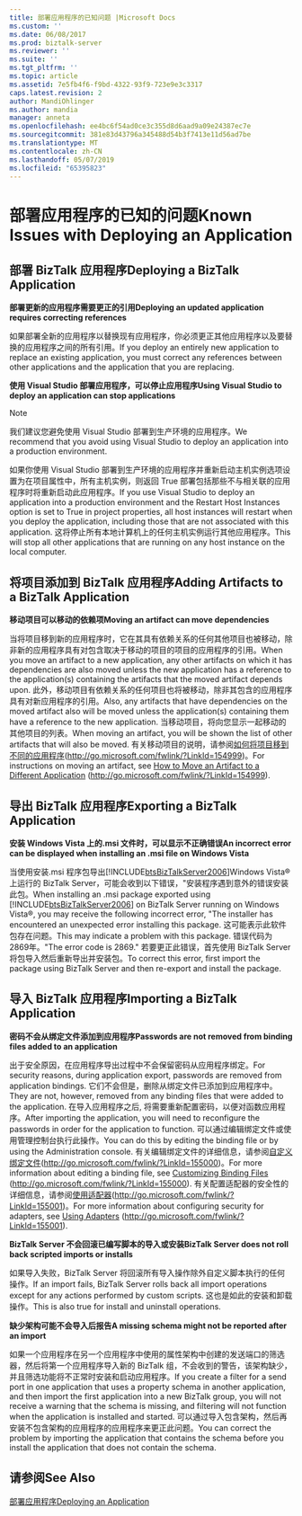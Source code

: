 ```yaml
---
title: 部署应用程序的已知问题 |Microsoft Docs
ms.custom: ''
ms.date: 06/08/2017
ms.prod: biztalk-server
ms.reviewer: ''
ms.suite: ''
ms.tgt_pltfrm: ''
ms.topic: article
ms.assetid: 7e5fb4f6-f9bd-4322-93f9-723e9e3c3317
caps.latest.revision: 2
author: MandiOhlinger
ms.author: mandia
manager: anneta
ms.openlocfilehash: ee4bc6f54ad0ce3c355d8d6aad9a09e24387ec7e
ms.sourcegitcommit: 381e83d43796a345488d54b3f7413e11d56ad7be
ms.translationtype: MT
ms.contentlocale: zh-CN
ms.lasthandoff: 05/07/2019
ms.locfileid: "65395823"
---
```

# <a name="known-issues-with-deploying-an-application"></a><span data-ttu-id="86d71-102">部署应用程序的已知的问题</span><span class="sxs-lookup"><span data-stu-id="86d71-102">Known Issues with Deploying an Application</span></span>
## <a name="deploying-a-biztalk-application"></a><span data-ttu-id="86d71-103">部署 BizTalk 应用程序</span><span class="sxs-lookup"><span data-stu-id="86d71-103">Deploying a BizTalk Application</span></span>  
 <span data-ttu-id="86d71-104">**部署更新的应用程序需要更正的引用**</span><span class="sxs-lookup"><span data-stu-id="86d71-104">**Deploying an updated application requires correcting references**</span></span>  
  
 <span data-ttu-id="86d71-105">如果部署全新的应用程序以替换现有应用程序，你必须更正其他应用程序以及要替换的应用程序之间的所有引用。</span><span class="sxs-lookup"><span data-stu-id="86d71-105">If you deploy an entirely new application to replace an existing application, you must correct any references between other applications and the application that you are replacing.</span></span>  
  
 <span data-ttu-id="86d71-106">**使用 Visual Studio 部署应用程序，可以停止应用程序**</span><span class="sxs-lookup"><span data-stu-id="86d71-106">**Using Visual Studio to deploy an application can stop applications**</span></span>  
  
> [!NOTE]  
>  <span data-ttu-id="86d71-107">我们建议您避免使用 Visual Studio 部署到生产环境的应用程序。</span><span class="sxs-lookup"><span data-stu-id="86d71-107">We recommend that you avoid using Visual Studio to deploy an application into a production environment.</span></span>  
  
 <span data-ttu-id="86d71-108">如果你使用 Visual Studio 部署到生产环境的应用程序并重新启动主机实例选项设置为在项目属性中，所有主机实例，则返回 True 部署包括那些不与相关联的应用程序时将重新启动此应用程序。</span><span class="sxs-lookup"><span data-stu-id="86d71-108">If you use Visual Studio to deploy an application into a production environment and the Restart Host Instances option is set to True in project properties, all host instances will restart when you deploy the application, including those that are not associated with this application.</span></span> <span data-ttu-id="86d71-109">这将停止所有本地计算机上的任何主机实例运行其他应用程序。</span><span class="sxs-lookup"><span data-stu-id="86d71-109">This will stop all other applications that are running on any host instance on the local computer.</span></span>  
  
## <a name="adding-artifacts-to-a-biztalk-application"></a><span data-ttu-id="86d71-110">将项目添加到 BizTalk 应用程序</span><span class="sxs-lookup"><span data-stu-id="86d71-110">Adding Artifacts to a BizTalk Application</span></span>  
 <span data-ttu-id="86d71-111">**移动项目可以移动的依赖项**</span><span class="sxs-lookup"><span data-stu-id="86d71-111">**Moving an artifact can move dependencies**</span></span>  
  
 <span data-ttu-id="86d71-112">当将项目移到新的应用程序时，它在其具有依赖关系的任何其他项目也被移动，除非新的应用程序具有对包含取决于移动的项目的项目的应用程序的引用。</span><span class="sxs-lookup"><span data-stu-id="86d71-112">When you move an artifact to a new application, any other artifacts on which it has dependencies are also moved unless the new application has a reference to the application(s) containing the artifacts that the moved artifact depends upon.</span></span> <span data-ttu-id="86d71-113">此外，移动项目有依赖关系的任何项目也将被移动，除非其包含的应用程序具有对新应用程序的引用。</span><span class="sxs-lookup"><span data-stu-id="86d71-113">Also, any artifacts that have dependencies on the moved artifact also will be moved unless the application(s) containing them have a reference to the new application.</span></span> <span data-ttu-id="86d71-114">当移动项目，将向您显示一起移动的其他项目的列表。</span><span class="sxs-lookup"><span data-stu-id="86d71-114">When moving an artifact, you will be shown the list of other artifacts that will also be moved.</span></span> <span data-ttu-id="86d71-115">有关移动项目的说明，请参阅[如何将项目移到不同的应用程序](http://go.microsoft.com/fwlink/?LinkId=154999)(http://go.microsoft.com/fwlink/?LinkId=154999)。</span><span class="sxs-lookup"><span data-stu-id="86d71-115">For instructions on moving an artifact, see [How to Move an Artifact to a Different Application](http://go.microsoft.com/fwlink/?LinkId=154999) (http://go.microsoft.com/fwlink/?LinkId=154999).</span></span>  
  
## <a name="exporting-a-biztalk-application"></a><span data-ttu-id="86d71-116">导出 BizTalk 应用程序</span><span class="sxs-lookup"><span data-stu-id="86d71-116">Exporting a BizTalk Application</span></span>  
 <span data-ttu-id="86d71-117">**安装 Windows Vista 上的.msi 文件时，可以显示不正确错误**</span><span class="sxs-lookup"><span data-stu-id="86d71-117">**An incorrect error can be displayed when installing an .msi file on Windows Vista**</span></span>  
  
 <span data-ttu-id="86d71-118">当使用安装.msi 程序包导出[!INCLUDE[btsBizTalkServer2006](../includes/btsbiztalkserver2006-md.md)]Windows Vista® 上运行的 BizTalk Server，可能会收到以下错误，"安装程序遇到意外的错误安装此包。</span><span class="sxs-lookup"><span data-stu-id="86d71-118">When installing an .msi package exported using [!INCLUDE[btsBizTalkServer2006](../includes/btsbiztalkserver2006-md.md)] on BizTalk Server running on Windows Vista®, you may receive the following incorrect error, "The installer has encountered an unexpected error installing this package.</span></span> <span data-ttu-id="86d71-119">这可能表示此软件包存在问题。</span><span class="sxs-lookup"><span data-stu-id="86d71-119">This may indicate a problem with this package.</span></span> <span data-ttu-id="86d71-120">错误代码为 2869年。"</span><span class="sxs-lookup"><span data-stu-id="86d71-120">The error code is 2869."</span></span> <span data-ttu-id="86d71-121">若要更正此错误，首先使用 BizTalk Server 将包导入然后重新导出并安装包。</span><span class="sxs-lookup"><span data-stu-id="86d71-121">To correct this error, first import the package using BizTalk Server and then re-export and install the package.</span></span>  
  
## <a name="importing-a-biztalk-application"></a><span data-ttu-id="86d71-122">导入 BizTalk 应用程序</span><span class="sxs-lookup"><span data-stu-id="86d71-122">Importing a BizTalk Application</span></span>  
 <span data-ttu-id="86d71-123">**密码不会从绑定文件添加到应用程序**</span><span class="sxs-lookup"><span data-stu-id="86d71-123">**Passwords are not removed from binding files added to an application**</span></span>  
  
 <span data-ttu-id="86d71-124">出于安全原因，在应用程序导出过程中不会保留密码从应用程序绑定。</span><span class="sxs-lookup"><span data-stu-id="86d71-124">For security reasons, during application export, passwords are removed from application bindings.</span></span> <span data-ttu-id="86d71-125">它们不会但是，删除从绑定文件已添加到应用程序中。</span><span class="sxs-lookup"><span data-stu-id="86d71-125">They are not, however, removed from any binding files that were added to the application.</span></span> <span data-ttu-id="86d71-126">在导入应用程序之后, 将需要重新配置密码，以便对函数应用程序。</span><span class="sxs-lookup"><span data-stu-id="86d71-126">After importing the application, you will need to reconfigure the passwords in order for the application to function.</span></span> <span data-ttu-id="86d71-127">可以通过编辑绑定文件或使用管理控制台执行此操作。</span><span class="sxs-lookup"><span data-stu-id="86d71-127">You can do this by editing the binding file or by using the Administration console.</span></span> <span data-ttu-id="86d71-128">有关编辑绑定文件的详细信息，请参阅[自定义绑定文件](http://go.microsoft.com/fwlink/?LinkId=155000)(http://go.microsoft.com/fwlink/?LinkId=155000)。</span><span class="sxs-lookup"><span data-stu-id="86d71-128">For more information about editing a binding file, see [Customizing Binding Files](http://go.microsoft.com/fwlink/?LinkId=155000) (http://go.microsoft.com/fwlink/?LinkId=155000).</span></span> <span data-ttu-id="86d71-129">有关配置适配器的安全性的详细信息，请参阅[使用适配器](http://go.microsoft.com/fwlink/?LinkId=155001)(http://go.microsoft.com/fwlink/?LinkId=155001)。</span><span class="sxs-lookup"><span data-stu-id="86d71-129">For more information about configuring security for adapters, see [Using Adapters](http://go.microsoft.com/fwlink/?LinkId=155001) (http://go.microsoft.com/fwlink/?LinkId=155001).</span></span>  
  
 <span data-ttu-id="86d71-130">**BizTalk Server 不会回滚已编写脚本的导入或安装**</span><span class="sxs-lookup"><span data-stu-id="86d71-130">**BizTalk Server does not roll back scripted imports or installs**</span></span>  
  
 <span data-ttu-id="86d71-131">如果导入失败，BizTalk Server 将回滚所有导入操作除外自定义脚本执行的任何操作。</span><span class="sxs-lookup"><span data-stu-id="86d71-131">If an import fails, BizTalk Server rolls back all import operations except for any actions performed by custom scripts.</span></span> <span data-ttu-id="86d71-132">这也是如此的安装和卸载操作。</span><span class="sxs-lookup"><span data-stu-id="86d71-132">This is also true for install and uninstall operations.</span></span>  
  
 <span data-ttu-id="86d71-133">**缺少架构可能不会导入后报告**</span><span class="sxs-lookup"><span data-stu-id="86d71-133">**A missing schema might not be reported after an import**</span></span>  
  
 <span data-ttu-id="86d71-134">如果一个应用程序在另一个应用程序中使用的属性架构中创建的发送端口的筛选器，然后将第一个应用程序导入新的 BizTalk 组，不会收到的警告，该架构缺少，并且筛选功能将不正常时安装和启动应用程序。</span><span class="sxs-lookup"><span data-stu-id="86d71-134">If you create a filter for a send port in one application that uses a property schema in another application, and then import the first application into a new BizTalk group, you will not receive a warning that the schema is missing, and filtering will not function when the application is installed and started.</span></span> <span data-ttu-id="86d71-135">可以通过导入包含架构，然后再安装不包含架构的应用程序的应用程序来更正此问题。</span><span class="sxs-lookup"><span data-stu-id="86d71-135">You can correct the problem by importing the application that contains the schema before you install the application that does not contain the schema.</span></span>  
  
## <a name="see-also"></a><span data-ttu-id="86d71-136">请参阅</span><span class="sxs-lookup"><span data-stu-id="86d71-136">See Also</span></span>  
 [<span data-ttu-id="86d71-137">部署应用程序</span><span class="sxs-lookup"><span data-stu-id="86d71-137">Deploying an Application</span></span>](../technical-guides/deploying-an-application.md)
